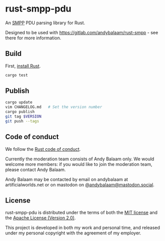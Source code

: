 # rust-smpp-pdu

An [SMPP](https://smpp.org/) PDU parsing library for Rust.

Designed to be used with https://gitlab.com/andybalaam/rust-smpp - see there for
more information.

## Build

First, [install Rust](https://www.rust-lang.org/tools/install).

```bash
cargo test
```

## Publish

```bash
cargo update
vim CHANGELOG.md   # Set the version number
cargo publish
git tag $VERSION
git push --tags
```

## Code of conduct

We follow the [Rust code of conduct](https://www.rust-lang.org/conduct.html).

Currently the moderation team consists of Andy Balaam only.  We would welcome
more members: if you would like to join the moderation team, please contact
Andy Balaam.

Andy Balaam may be contacted by email on andybalaam at artificialworlds.net or
on mastodon on
[@andybalaam@mastodon.social](https://mastodon.social/web/accounts/7995).

## License

rust-smpp-pdu is distributed under the terms of both the [MIT
license](LICENSE-MIT) and the [Apache License (Version 2.0)](LICENSE-APACHE).

This project is developed in both my work and personal time, and released under
my personal copyright with the agreement of my employer.

